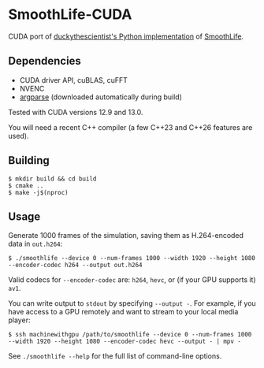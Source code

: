 # SmoothLife-CUDA

CUDA port of
[duckythescientist's Python implementation](https://github.com/duckythescientist/SmoothLife)
of [SmoothLife](https://arxiv.org/abs/1111.1567).

## Dependencies
* CUDA driver API, cuBLAS, cuFFT
* NVENC
* [argparse](https://github.com/p-ranav/argparse) (downloaded automatically
  during build)

Tested with CUDA versions 12.9 and 13.0.

You will need a recent C++ compiler (a few C++23 and C++26 features are used).

## Building
```
$ mkdir build && cd build
$ cmake ..
$ make -j$(nproc)
```

## Usage
Generate 1000 frames of the simulation, saving them as H.264-encoded data in
`out.h264`:
```
$ ./smoothlife --device 0 --num-frames 1000 --width 1920 --height 1080 --encoder-codec h264 --output out.h264
```
Valid codecs for `--encoder-codec` are: `h264`, `hevc`, or (if your GPU supports it) `av1`.

You can write output to `stdout` by specifying `--output -`.
For example, if you have access to a GPU remotely and want to stream to your
local media player:
```
$ ssh machinewithgpu /path/to/smoothlife --device 0 --num-frames 1000 --width 1920 --height 1080 --encoder-codec hevc --output - | mpv -
```

See `./smoothlife --help` for the full list of command-line options.


